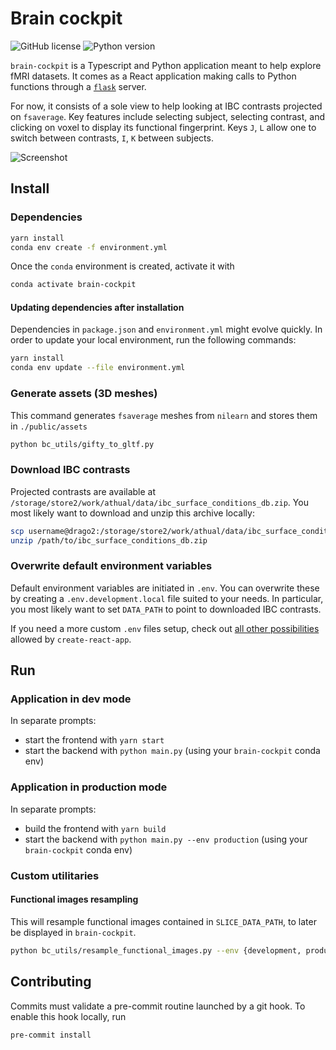 # Brain cockpit

![GitHub license](https://img.shields.io/badge/VERSION-0.1.0-black.svg?style=for-the-badge)
![Python version](https://img.shields.io/badge/PYTHON-3.7-black.svg?style=for-the-badge)

`brain-cockpit` is a Typescript and Python application meant to help explore fMRI datasets.
It comes as a React application making calls to Python functions through a [`flask`](https://flask.palletsprojects.com/en/2.0.x/) server.

For now, it consists of a sole view to help looking at IBC contrasts projected on `fsaverage`. Key features include selecting subject, selecting contrast, and clicking on voxel to display its functional fingerprint.
Keys `J`, `L` allow one to switch between contrasts, `I`, `K` between subjects.

![Screenshot](https://mybox.inria.fr/thumbnail/192bdcc47f8c4decbac7/1024/Screenshot%20from%202020-12-07%2012-23-45.png)

## Install

### Dependencies

```bash
yarn install
conda env create -f environment.yml
```

Once the `conda` environment is created, activate it with

```bash
conda activate brain-cockpit
```

#### Updating dependencies after installation

Dependencies in `package.json` and `environment.yml` might evolve quickly. In order to update your local environment, run the following commands:

```bash
yarn install
conda env update --file environment.yml
```

### Generate assets (3D meshes)

This command generates `fsaverage` meshes from `nilearn` and stores them in `./public/assets`

```bash
python bc_utils/gifty_to_gltf.py
```

### Download IBC contrasts

Projected contrasts are available at `/storage/store2/work/athual/data/ibc_surface_conditions_db.zip`. You most likely want to download and unzip this archive locally:

```bash
scp username@drago2:/storage/store2/work/athual/data/ibc_surface_conditions_db.zip /path/to/archive
unzip /path/to/ibc_surface_conditions_db.zip
```

### Overwrite default environment variables

Default environment variables are initiated in `.env`.
You can overwrite these by creating a `.env.development.local` file suited to your needs.
In particular, you most likely want to set `DATA_PATH` to point to downloaded IBC contrasts.

If you need a more custom `.env` files setup, check out [all other possibilities](https://create-react-app.dev/docs/adding-custom-environment-variables/#what-other-env-files-can-be-used) allowed by `create-react-app`.

## Run

### Application in dev mode

In separate prompts:

- start the frontend with `yarn start`
- start the backend with `python main.py` (using your `brain-cockpit` conda env)

### Application in production mode

In separate prompts:

- build the frontend with `yarn build`
- start the backend with `python main.py --env production` (using your `brain-cockpit` conda env)

### Custom utilitaries

#### Functional images resampling

This will resample functional images contained in `SLICE_DATA_PATH`, to later be displayed in `brain-cockpit`.

```bash
python bc_utils/resample_functional_images.py --env {development, production}
```

## Contributing

Commits must validate a pre-commit routine launched by a git hook.
To enable this hook locally, run

```bash
pre-commit install
```
